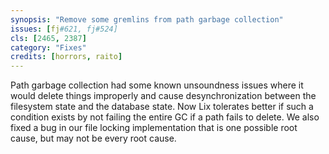 ```yaml
---
synopsis: "Remove some gremlins from path garbage collection"
issues: [fj#621, fj#524]
cls: [2465, 2387]
category: "Fixes"
credits: [horrors, raito]
---
```

Path garbage collection had some known unsoundness issues where it would delete things improperly and cause desynchronization between the filesystem state and the database state.
Now Lix tolerates better if such a condition exists by not failing the entire GC if a path fails to delete.
We also fixed a bug in our file locking implementation that is one possible root cause, but may not be every root cause.
